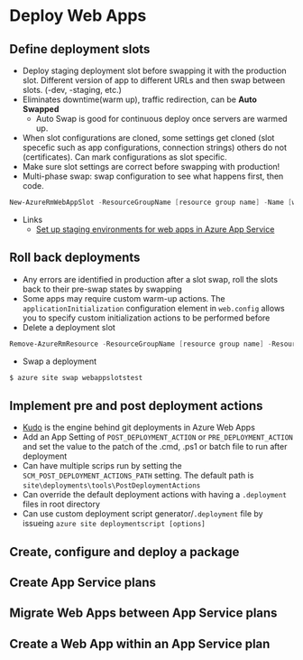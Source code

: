 # Deploy Web Apps

## Define deployment slots
  * Deploy staging deployment slot before swapping it with the production slot. Different version of app to different URLs and then swap between slots. (-dev, -staging, etc.)
  * Eliminates downtime(warm up), traffic redirection, can be __Auto Swapped__
  	- Auto Swap is good for continuous deploy once servers are warmed up.
  * When slot configurations are cloned, some settings get cloned (slot specefic such as app configurations, connection strings) others do not (certificates).  Can mark configurations as slot specific.
  * Make sure slot settings are correct before swapping with production!
  * Multi-phase swap: swap configuration to see what happens first, then code.
  ```powershell
  New-AzureRmWebAppSlot -ResourceGroupName [resource group name] -Name [web app name] -Slot [deployment slot name] -AppServicePlan [app service plan name]

  ```

  * Links
  	- [Set up staging environments for web apps in Azure App Service](https://azure.microsoft.com/en-us/documentation/articles/web-sites-staged-publishing/)
  
## Roll back deployments
  * Any errors are identified in production after a slot swap, roll the slots back to their pre-swap states by swapping
  * Some apps may require custom warm-up actions. The `applicationInitialization` configuration element in `web.config` allows you to specify custom initialization actions to be performed before 
  * Delete a deployment slot

  ```powershell
  Remove-AzureRmResource -ResourceGroupName [resource group name] -ResourceType Microsoft.Web/sites/slots –Name [web app name]/[slot name] -ApiVersion 2015-07-01
  ```

  * Swap a deployment
  ```bash
  $ azure site swap webappslotstest
  ```

## Implement pre and post deployment actions
  * [Kudo](https://github.com/projectkudu/kudu/wiki) is the engine behind git deployments in Azure Web Apps
  * Add an App Setting of `POST_DEPLOYMENT_ACTION` or `PRE_DEPLOYMENT_ACTION` and set the value to the patch of the .cmd, .ps1 or batch file to run after deployment
  * Can have multiple scrips run by setting the `SCM_POST_DEPLOYMENT_ACTIONS_PATH` setting.  The default path is `site\deployments\tools\PostDeploymentActions`
  * Can override the default deployment actions with having a `.deployment` files in root directory
  * Can use custom deployment script generator/`.deployment` file by issueing `azure site deploymentscript [options]`

## Create, configure and deploy a package

## Create App Service plans

## Migrate Web Apps between App Service plans

## Create a Web App within an App Service plan